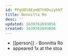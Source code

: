 ```yaml
---
id: PPgUQl8EymN7tKDuiyhbT
title: Bonnitta Ro
desc: ''
updated: 1639762693856
created: 1639762693856
---
```



- [[person]] - Bonnitta Ro
- appeared 1x at the stoa

